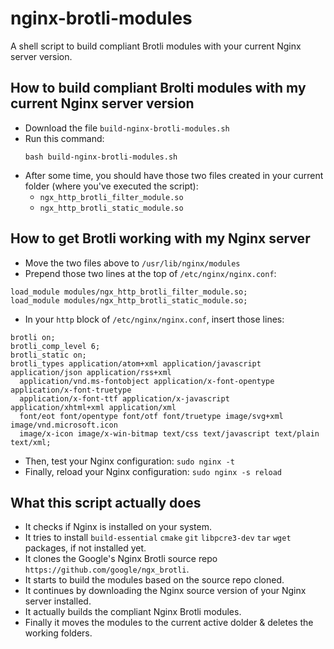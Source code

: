 # nginx-brotli-modules
A shell script to build compliant Brotli modules with your current Nginx server version.

## How to build compliant Brolti modules with my current Nginx server version
- Download the file ``build-nginx-brotli-modules.sh``
- Run this command:
  ```
  bash build-nginx-brotli-modules.sh
  ```
- After some time, you should have those two files created in your current folder (where you've executed the script):
  - ``ngx_http_brotli_filter_module.so``
  - ``ngx_http_brotli_static_module.so``
 
## How to get Brotli working with my Nginx server
- Move the two files above to ``/usr/lib/nginx/modules``
- Prepend those two lines at the top of ``/etc/nginx/nginx.conf``:
```
load_module modules/ngx_http_brotli_filter_module.so;
load_module modules/ngx_http_brotli_static_module.so;
```
- In your ``http`` block of ``/etc/nginx/nginx.conf``, insert those lines:
```
brotli on;
brotli_comp_level 6;
brotli_static on;
brotli_types application/atom+xml application/javascript application/json application/rss+xml
  application/vnd.ms-fontobject application/x-font-opentype application/x-font-truetype
  application/x-font-ttf application/x-javascript application/xhtml+xml application/xml
  font/eot font/opentype font/otf font/truetype image/svg+xml image/vnd.microsoft.icon
  image/x-icon image/x-win-bitmap text/css text/javascript text/plain text/xml;
```
- Then, test your Nginx configuration: ``sudo nginx -t``
- Finally, reload your Nginx configuration: ``sudo nginx -s reload``

## What this script actually does
- It checks if Nginx is installed on your system.
- It tries to install ``build-essential`` ``cmake`` ``git`` ``libpcre3-dev`` ``tar`` ``wget`` packages, if not installed yet.
- It clones the Google's Nginx Brotli source repo ``https://github.com/google/ngx_brotli``.
- It starts to build the modules based on the source repo cloned.
- It continues by downloading the Nginx source version of your Nginx server installed.
- It actually builds the compliant Nginx Brotli modules.
- Finally it moves the modules to the current active dolder & deletes the working folders.
